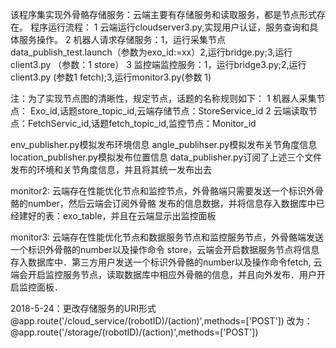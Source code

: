 该程序集实现外骨骼存储服务：云端主要有存储服务和读取服务，都是节点形式存在。
程序运行流程：
1 云端运行cloudserver3.py,实现用户认证，服务查询和具体服务操作。
2 机器人请求存储服务：1，运行采集节点data_publish_test.launch（参数为exo_id:=xx）2,运行bridge.py;3,运行client3.py （参数：1 store）
3 监控端监控服务：1，运行bridge3.py;2,运行client3.py (参数1 fetch);3,运行monitor3.py(参数 1)

注：为了实现节点图的清晰性，规定节点，话题的名称规则如下：
1 机器人采集节点： Exo_id,话题store_topic_id,云端存储节点：StoreService_id
2 云端读取节点：FetchServic_id,话题fetch_topic_id,监控节点：Monitor_id


env_publisher.py模拟发布环境信息
angle_publihser.py模拟发布关节角度信息
location_publisher.py模拟发布位置信息
data_publisher.py订阅了上述三个文件发布的环境和关节角度信息，并且将其统一发布出去

monitor2:
云端存在性能优化节点和监控节点，外骨骼端只需要发送一个标识外骨骼的number，然后云端会订阅外骨骼
发布的信息数据，并将信息存入数据库中已经建好的表：exo_table，并且在云端显示出监控面板


monitor3:
云端存在性能优化节点和数据服务节点和监控服务节点，外骨骼端发送一个标识外骨骼的number以及操作命令
store，云端会开启数据服务节点将信息存入数据库中．第三方用户发送一个标识外骨骼的number以及操作命令fetch,
云端会开启监控服务节点，读取数据库中相应外骨骼的信息，并且向外发布．用户开启监控面板．

2018-5-24：更改存储服务的URI形式
@app.route('/cloud_service/(robotID)/(action)',methods=['POST'])
改为：
@app.route('/storage/(robotID)/(action)',methods=['POST'])